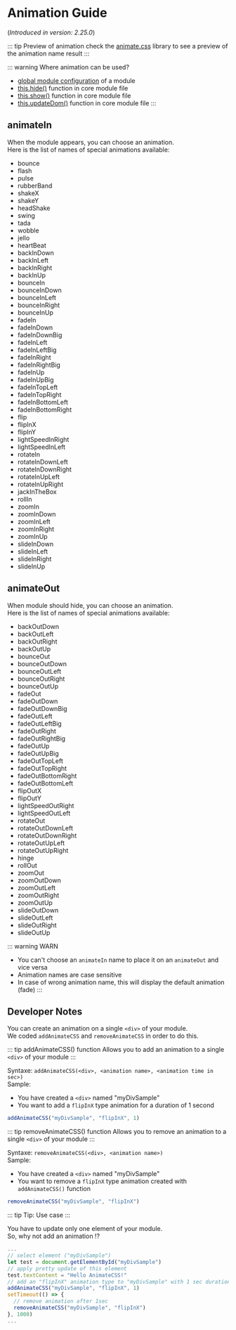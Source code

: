 # Animation Guide
(_Introduced in version: 2.25.0_)

::: tip Preview of animation
check the [animate.css](https://animate.style/) library to see a preview of the animation name result
:::

::: warning Where animation can be used?
 - [global module configuration](configuration.html#animated) of a module
 - [this.hide()](../development/core-module-file.html#this-hide-speed-callback-options) function in core module file
 - [this.show()](../development/core-module-file.html#this-show-speed-callback-options) function in core module file
 - [this.updateDom()](../development/core-module-file.html#this-updatedom-speed-options) function in core module file
:::

## animateIn

When the module appears, you can choose an animation.<br>
Here is the list of names of special animations available:

- bounce
- flash
- pulse
- rubberBand
- shakeX
- shakeY
- headShake
- swing
- tada
- wobble
- jello
- heartBeat
- backInDown
- backInLeft
- backInRight
- backInUp
- bounceIn
- bounceInDown
- bounceInLeft
- bounceInRight
- bounceInUp
- fadeIn
- fadeInDown
- fadeInDownBig
- fadeInLeft
- fadeInLeftBig
- fadeInRight
- fadeInRightBig
- fadeInUp
- fadeInUpBig
- fadeInTopLeft
- fadeInTopRight
- fadeInBottomLeft
- fadeInBottomRight
- flip
- flipInX
- flipInY
- lightSpeedInRight
- lightSpeedInLeft
- rotateIn
- rotateInDownLeft
- rotateInDownRight
- rotateInUpLeft
- rotateInUpRight
- jackInTheBox
- rollIn
- zoomIn
- zoomInDown
- zoomInLeft
- zoomInRight
- zoomInUp
- slideInDown
- slideInLeft
- slideInRight
- slideInUp

## animateOut

When module should hide, you can choose an animation.<br>
Here is the list of names of special animations available:

- backOutDown
- backOutLeft
- backOutRight
- backOutUp
- bounceOut
- bounceOutDown
- bounceOutLeft
- bounceOutRight
- bounceOutUp
- fadeOut
- fadeOutDown
- fadeOutDownBig
- fadeOutLeft
- fadeOutLeftBig
- fadeOutRight
- fadeOutRightBig
- fadeOutUp
- fadeOutUpBig
- fadeOutTopLeft
- fadeOutTopRight
- fadeOutBottomRight
- fadeOutBottomLeft
- flipOutX
- flipOutY
- lightSpeedOutRight
- lightSpeedOutLeft
- rotateOut
- rotateOutDownLeft
- rotateOutDownRight
- rotateOutUpLeft
- rotateOutUpRight
- hinge
- rollOut
- zoomOut
- zoomOutDown
- zoomOutLeft
- zoomOutRight
- zoomOutUp
- slideOutDown
- slideOutLeft
- slideOutRight
- slideOutUp 

::: warning WARN
- You can't choose an `animateIn` name to place it on an `animateOut` and vice versa
- Animation names are case sensitive
- In case of wrong animation name, this will display the default animation (fade)
:::

## Developer Notes

You can create an animation on a single `<div>` of your module.<br>
We coded `addAnimateCSS` and `removeAnimateCSS` in order to do this.

::: tip addAnimateCSS() function
Allows you to add an animation to a single `<div>` of your module
:::

Syntaxe: `addAnimateCSS(<div>, <animation name>, <animation time in sec>)` <br>
Sample:
 * You have created a `<div>` named "myDivSample"
 * You want to add a `flipInX` type animation for a duration of 1 second

 ```javascript
 addAnimateCSS("myDivSample", "flipInX", 1)
 ```

::: tip removeAnimateCSS() function
Allows you to remove an animation to a single `<div>` of your module
:::

Syntaxe: `removeAnimateCSS(<div>, <animation name>)` <br>
Sample:
 * You have created a `<div>` named "myDivSample"
 * You want to remove a `flipInX` type animation created with `addAnimateCSS()` function

```javascript
removeAnimateCSS("myDivSample", "flipInX")
```

::: tip Tip: Use case
:::

You have to update only one element of your module.<br>
So, why not add an animation !?

```javascript
...
// select element ("myDivSample")
let test = document.getElementById("myDivSample")
// apply pretty update of this element
test.textContent = "Hello AnimateCSS!"
// add an "flipInX" animation type to "myDivSample" with 1 sec duration
addAnimateCSS("myDivSample", "flipInX", 1)
setTimeout(() => {
  // remove animation after 1sec
  removeAnimateCSS("myDivSample", "flipInX")
}, 1000)
...
```
